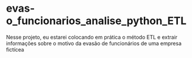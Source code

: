 # evas-o_funcionarios_analise_python_ETL
Nesse projeto, eu estarei colocando em prática o método ETL e extrair informações sobre o motivo da evasão de funcionários de uma empresa fictícea
